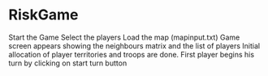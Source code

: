 # RiskGame

Start the Game
Select the players
Load the map (mapinput.txt)
Game screen appears showing the neighbours matrix and the list of players
Initial allocation of player territories and troops are done. 
First player begins his turn by clicking on start turn button
